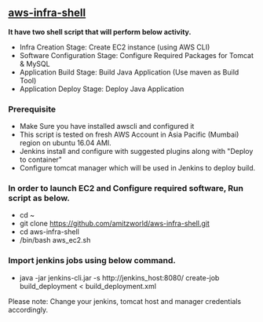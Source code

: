 ## [aws-infra-shell](https://github.com/amitzworld/aws-infra-shell)

**It have two shell script that will perform below activity.**

- Infra Creation Stage: Create EC2 instance (using AWS CLI)
- Software Configuration Stage: Configure Required Packages for Tomcat & MySQL
- Application Build Stage: Build Java Application (Use maven as Build Tool)
- Application Deploy Stage: Deploy Java Application 

### Prerequisite

- Make Sure you have installed awscli and configured it
- This script is tested on fresh AWS Account in Asia Pacific (Mumbai) region on ubuntu 16.04 AMI.
- Jenkins install and configure with suggested plugins along with "Deploy to container"
- Configure tomcat manager which will be used in Jenkins to deploy build.

### In order to launch EC2 and Configure required software, Run script as below.

- cd ~
- git clone https://github.com/amitzworld/aws-infra-shell.git
- cd aws-infra-shell
- /bin/bash aws_ec2.sh

### Import jenkins jobs using below command.
- java -jar jenkins-cli.jar -s http://jenkins_host:8080/ create-job  build_deployment < build_deployment.xml

Please note: Change your jenkins, tomcat host and manager credentials accordingly.


